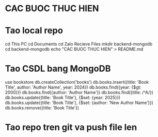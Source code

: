 # CAC BUOC THUC HIEN

# Tao local repo
cd This PC 
cd Documents
cd Zalo Recieve Files 
mkdir backend-mongodb 
cd backend-mongodb
echo "CAC BUOC THUC HIEN" > README.md 

# Tao CSDL bang MongoDB
use bookstore
db.createCollection('books')
db.books.insert({title: 'Book Title', author: 'Author Name', year: 2024})
db.books.find({year: {$gt: 2000}})
db.books.find({author: 'Author Name'})
db.books.find({title: /^A/}) 
db.books.update({title: 'Book Title'}, {$set: {year: 2025}})
db.books.update({title: 'Book Title'}, {$set: {author: 'New Author Name'}})
db.books.remove({title: 'Book Title'})

# Tao repo tren git va push file len 
